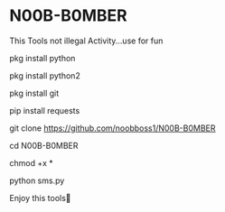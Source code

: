 # N00B-B0MBER
This Tools not illegal Activity...use for fun

pkg install python

pkg install python2

pkg install git

pip install requests

git clone https://github.com/noobboss1/N00B-B0MBER

cd N00B-B0MBER

chmod +x *

python sms.py

Enjoy this tools💝
